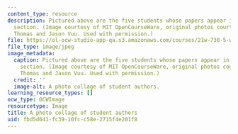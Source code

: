 ```yaml
---
content_type: resource
description: Pictured above are the five students whose papers appear in the assignments
  section. (Image courtesy of MIT OpenCourseWare, original photos courtesy of Anne
  Thomas and Jason Vuu. Used with permission.)
file: https://ol-ocw-studio-app-qa.s3.amazonaws.com/courses/21w-730-5-writing-on-contemporary-issues-culture-shock-writing-editing-and-publishing-in-cyberspace-fall-2008/fbd5d641fc3910fcc58e2715f4e201f8_21w-730-5f08-th.jpg
file_type: image/jpeg
image_metadata:
  caption: Pictured above are the five students whose papers appear in the [assignments](/courses/21w-730-5-writing-on-contemporary-issues-culture-shock-writing-editing-and-publishing-in-cyberspace-fall-2008/pages/assignments)
    section. (Image courtesy of MIT OpenCourseWare, original photos courtesy of Anne
    Thomas and Jason Vuu. Used with permission.)
  credit: ''
  image-alt: A photo collage of student authors.
learning_resource_types: []
ocw_type: OCWImage
resourcetype: Image
title: A photo collage of student authors
uid: fbd5d641-fc39-10fc-c58e-2715f4e201f8
---
```

